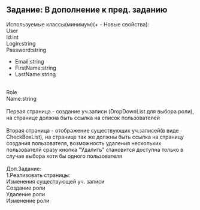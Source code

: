 <h2>Задание: В дополнение к пред. заданию</h2>

Используемые классы(минимум)(+ - Новые свойства):<br>
User<br>
Id:int<br>
Login:string<br>
Password:string<br>
+ Email:string<br>
+ FirstName:string<br>
+ LastName:string<br>
<br>
Role<br>
Name:string<br>
<br>
Первая страница - создание уч.записи (DropDownList для выбора роли), на странице должна быть ссылка на список пользователей<br>
<br>
Вторая страница - отображение существующих уч.записей(в виде CheckBoxList), на странице так же должны быть ссылка на страницу создания пользователя, возможность удаления нескольких пользователй сразу кнопка "Удалить" становится доступна только в случае выбора хотя бы одного пользователя<br>
<br>
Доп.Задание:<br>
1.Реализовать страницы:<br>
 Изменения существующей уч. записи<br>
 Создание роли<br>
 Удаление роли<br>
 Изменение роли<br>